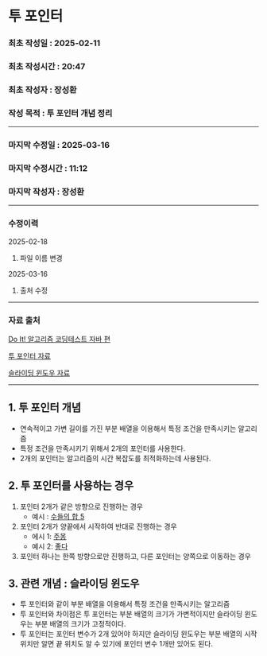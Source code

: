 # 투 포인터

### 최초 작성일 : 2025-02-11
### 최초 작성시간 : 20:47
### 최초 작성자 : 장성환
### 작성 목적 : 투 포인터 개념 정리

---

### 마지막 수정일 : 2025-03-16
### 마지막 수정시간 : 11:12
### 마지막 작성자 : 장성환

---
### 수정이력

2025-02-18
1. 파일 이름 변경

2025-03-16
1. 출처 수정

---
### 자료 출처

[Do It! 알고리즘 코딩테스트 자바 편](https://search.shopping.naver.com/book/catalog/32490707452?query=Do%20It%21%20%EC%95%8C%EA%B3%A0%EB%A6%AC%EC%A6%98%20%EC%BD%94%EB%94%A9%ED%85%8C%EC%8A%A4%ED%8A%B8%20%EC%9E%90%EB%B0%94%20%ED%8E%B8&NaPm=ct%3Dm8b0153k%7Cci%3D5941797f40bf60f0ca6c9fa49de0d725ca77fca0%7Ctr%3Dboksl%7Csn%3D95694%7Chk%3De2a8eedcf7bdbd8fec6986b9ff8bfaaa587fdd6a)

[투 포인터 자료](https://velog.io/@da_na/11.-%ED%88%AC-%ED%8F%AC%EC%9D%B8%ED%84%B0-%EC%8A%AC%EB%9D%BC%EC%9D%B4%EB%94%A9-%EC%9C%88%EB%8F%84%EC%9A%B0-%EA%B0%9C%EB%85%90)

[슬라이딩 윈도우 자료](https://velog.io/@ninto_2/%EC%8A%AC%EB%9D%BC%EC%9D%B4%EB%94%A9-%EC%9C%88%EB%8F%84%EC%9A%B0-%EC%95%8C%EA%B3%A0%EB%A6%AC%EC%A6%98)


---

## 1. 투 포인터 개념

* 연속적이고 가변 길이를 가진 부분 배열을 이용해서 특정 조건을 만족시키는 알고리즘
* 특정 조건을 만족시키기 위해서 2개의 포인터를 사용한다.
* 2개의 포인터는 알고리즘의 시간 복잡도를 최적화하는데 사용된다.

## 2. 투 포인터를 사용하는 경우

1. 포인터 2개가 같은 방향으로 진행하는 경우
    * 예시 : [수들의 합 5](https://www.acmicpc.net/problem/2018)
2. 포인터 2개가 양끝에서 시작하여 반대로 진행하는 경우
    * 에시 1: [주몽](https://www.acmicpc.net/problem/1940)
    * 예시 2: [좋다](https://www.acmicpc.net/problem/1253)
3. 포인터 하나는 한쪽 방향으로만 진행하고, 다른 포인터는 양쪽으로 이동하는 경우

## 3. 관련 개념 : 슬라이딩 윈도우

* 투 포인터와 같이 부분 배열을 이용해서 특정 조건을 만족시키는 알고리즘
* 투 포인터와 차이점은 투 포인터는 부분 배열의 크기가 가변적이지만 슬라이딩 윈도우는 부분 배열의 크기가 고정적이다.
* 투 포인터는 포인터 변수가 2개 있어야 하지만 슬라이딩 윈도우는 부분 배열의 시작 위치만 알면 끝 위치도 알 수 있기에 포인터 변수 1개만 있어도 된다.
